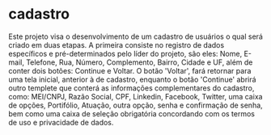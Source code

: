# cadastro
Este projeto visa o desenvolvimento de um cadastro de usuários o qual será criado em duas etapas. A primeira consiste no registro de dados específicos e pré-determinados pelo líder do projeto, são eles: Nome, E-mail, Telefone, Rua, Número, Complemento, Bairro, Cidade e UF, além de conter dois botões: Continue e Voltar.
O botão 'Voltar', fará retornar para uma tela inicial, anterior à de cadastro, enquanto o botão 'Continue' abrirá outro templete que conterá as informações complementares do cadastro, como: MEI/CNPJ, Razão Social, CPF, Linkedin, Facebook, Twitter, uma caixa de opções, Portifólio, Atuação, outra opção, senha e confirmação de senha, bem como uma caixa de seleção obrigatória concordando com os termos de uso e privacidade de dados.
